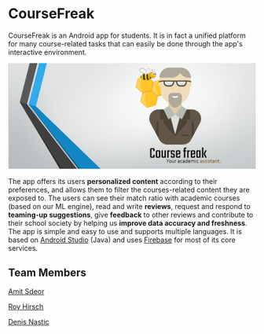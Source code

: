 # CourseFreak
CourseFreak is an Android app for students. It is in fact a unified platform for many course-related tasks that can easily be done through the app's interactive environment.

![Alt text](logo_bar.PNG?raw=true "CourseFreak")

The app offers its users **personalized content** according to their preferences, and allows them to filter the courses-related content they are exposed to. The users can see their match ratio with academic courses (based on our ML engine), read and write **reviews**, request and respond to **teaming-up suggestions**, give **feedback** to other reviews and contribute to their school society by helping us **improve data accuracy and freshness**. The app is simple and easy to use and supports multiple languages. It is based on [Android Studio](https://developer.android.com/studio/) (Java) and uses [Firebase](https://firebase.google.com/) for most of its core services.

## Team Members
[Amit Sdeor](https://github.com/amso100)

[Roy Hirsch](https://github.com/royhirsch1)

[Denis Nastic](https://github.com/DxxN96)
